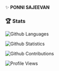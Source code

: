 :sparkles: **PONNI SAJEEVAN**




### :trophy: Stats

![Github Languages](https://github-readme-stats.vercel.app/api/top-langs/?username=ponnisajeevan12&layout=compact&count_private=true)

![Github Statistics](https://github-readme-stats.vercel.app/api?username=ponnisajeevan12&show_icons=true&theme=radical)

![Github Contributions](https://github-readme-streak-stats.herokuapp.com/?user=ponnisajeevan12&hide_border=true)

![Profile Views](https://estruyf-github.azurewebsites.net/api/VisitorHit?user=ponnisajeevan12&repo=ponnisajeevan12&countColorcountColor)
